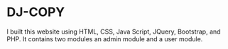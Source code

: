 # DJ-COPY
I built this website using HTML, CSS, Java Script, JQuery, Bootstrap, and PHP. It contains two modules an admin module and a user module.

